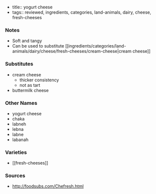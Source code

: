 - title:: yogurt cheese
- tags:: reviewed, ingredients, categories, land-animals, dairy, cheese, fresh-cheeses
### Notes
- Soft and tangy
- Can be used to substitute [[ingredients/categories/land-animals/dairy/cheese/fresh-cheeses/cream-cheese|cream cheese]]

### Substitutes
- cream cheese
	- thicker consistency
	- not as tart
- buttermilk cheese

### Other Names
* yogurt cheese
* chaka
* labneh
* lebna
* labne
* labanah

### Varieties
* [[fresh-cheeses]]

### Sources
* http://foodsubs.com/Chefresh.html
